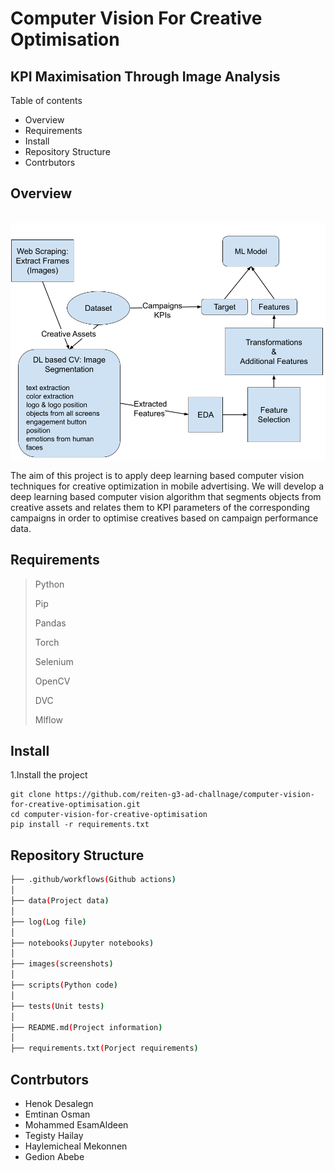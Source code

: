 # Computer Vision For Creative Optimisation
## KPI Maximisation Through Image Analysis

Table of contents

- Overview
- Requirements
- Install
- Repository Structure
- Contrbutors

## Overview

</br>
<img src="images/week11-flow-diagram_v3.png" name="">
<br/>

The aim of this project is to apply deep learning based computer vision techniques for creative optimization in mobile advertising. We will develop a deep learning based computer vision algorithm that segments objects from creative assets and relates them to KPI parameters of the corresponding campaigns in order to optimise creatives based on campaign performance data.

## Requirements
>Python
>
>Pip
>
>Pandas
>
>Torch
>
>Selenium
>
>OpenCV
>
>DVC
>
>Mlflow

## Install
1.Install the project
```
git clone https://github.com/reiten-g3-ad-challnage/computer-vision-for-creative-optimisation.git
cd computer-vision-for-creative-optimisation
pip install -r requirements.txt
```

## Repository Structure
```bash
├── .github/workflows(Github actions)
│   
├── data(Project data)
│   
├── log(Log file)
│
├── notebooks(Jupyter notebooks)
│
├── images(screenshots)
│
├── scripts(Python code)
│
├── tests(Unit tests)
│
├── README.md(Project information)
│
├── requirements.txt(Porject requirements)
```
## Contrbutors
- Henok Desalegn
- Emtinan Osman
- Mohammed EsamAldeen
- Tegisty Hailay
- Haylemicheal Mekonnen  
- Gedion Abebe


